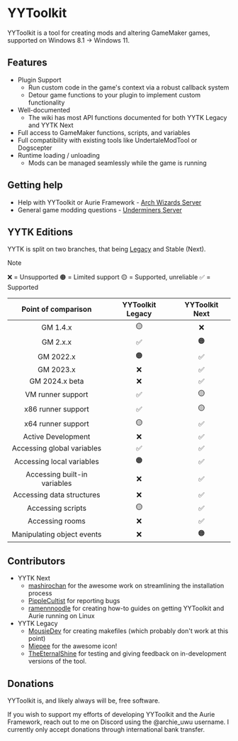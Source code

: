 # YYToolkit
YYToolkit is a tool for creating mods and altering GameMaker games, supported on Windows 8.1 → Windows 11.

## Features
- Plugin Support
  - Run custom code in the game's context via a robust callback system
  - Detour game functions to your plugin to implement custom functionality
- Well-documented
  - The wiki has most API functions documented for both YYTK Legacy and YYTK Next
- Full access to GameMaker functions, scripts, and variables
- Full compatibility with existing tools like UndertaleModTool or Dogscepter
- Runtime loading / unloading
  - Mods can be managed seamlessly while the game is running

## Getting help
- Help with YYToolkit or Aurie Framework - [Arch Wizards Server](https://discord.gg/vbT8Ed4cpq)
- General game modding questions - [Underminers Server](https://discord.gg/3ESNF4QPrh)

## YYTK Editions
YYTK is split on two branches, that being [Legacy](https://github.com/AurieFramework/YYToolkit/tree/legacy) and Stable (Next).

> [!NOTE]
> ❌ = Unsupported
> 🟠 = Limited support
> 🟡 = Supported, unreliable
> ✅ = Supported

| Point of comparison | YYToolkit Legacy | YYToolkit Next |
| :---: | :---: | :---: |
| GM 1.4.x                     | 🟡 | ❌ |
| GM 2.x.x                     | ✅ | 🟠 |
| GM 2022.x                    | 🟠 | ✅ |
| GM 2023.x                    | ❌ | ✅ |
| GM 2024.x beta               | ❌ | ✅ |
| VM runner support            | ✅ | 🟡 |
| x86 runner support           | ✅ | 🟡 |
| x64 runner support           | 🟡 | ✅ |
| Active Development           | ❌ | ✅ |
| Accessing global variables   | ✅ | ✅ |
| Accessing local variables    | 🟠 | ✅ |
| Accessing built-in variables | ❌ | ✅ |
| Accessing data structures    | ❌ | ✅ |
| Accessing scripts            | 🟡 | ✅ |
| Accessing rooms              | ❌ | ✅ |
| Manipulating object events   | ❌ | 🟠 |

## Contributors
- YYTK Next
  - [mashirochan](https://github.com/mashirochan) for the awesome work on streamlining the installation process
  - [PippleCultist](https://github.com/PippleCultist) for reporting bugs
  - [ramennnoodle](https://github.com/liraymond04) for creating how-to guides on getting YYToolkit and Aurie running on Linux
- YYTK Legacy
  - [MousieDev](https://github.com/MousieDev) for creating makefiles (which probably don't work at this point)
  - [Miepee](https://github.com/Miepee) for the awesome icon!
  - [TheEternalShine](https://github.com/TheEternalShine) for testing and giving feedback on in-development versions of the tool.
 
## Donations
YYToolkit is, and likely always will be, free software.

If you wish to support my efforts of developing YYToolkit and the Aurie Framework, reach out to me on Discord using the @archie_uwu username.
I currently only accept donations through international bank transfer.
